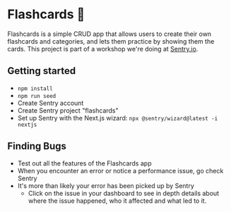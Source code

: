 # Flashcards 🧠

Flashcards is a simple CRUD app that allows users to create their own flashcards and categories, and lets them practice by showing them the cards. This project is part of a workshop we're doing at [Sentry.io](https://sentry.io/welcome).

## Getting started

- `npm install`
- `npm run seed`
- Create Sentry account
- Create Sentry project "flashcards"
- Set up Sentry with the Next.js wizard: `npx @sentry/wizard@latest -i nextjs`

## Finding Bugs

- Test out all the features of the Flashcards app
- When you encounter an error or notice a performance issue, go check Sentry
- It's more than likely your error has been picked up by Sentry
  - Click on the issue in your dashboard to see in depth details about where the issue happened, who it affected and what led to it.
